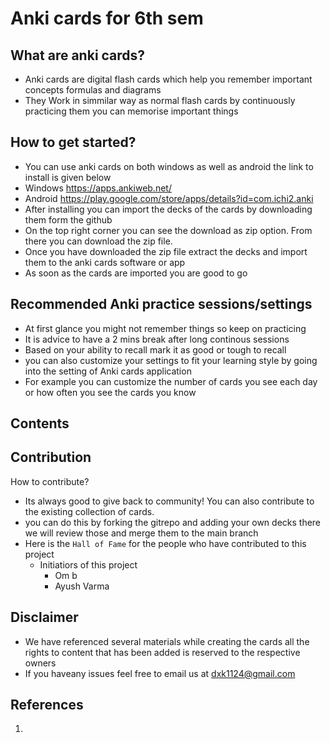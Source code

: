 # Anki cards for 6th sem

## What are anki cards?

- Anki cards are digital flash cards which help you remember important concepts formulas and diagrams
- They Work in simmilar way as normal flash cards by continuously practicing them you can memorise important things

## How to get started?

- You can use anki cards on both windows as well as android the link to install is given below
- Windows https://apps.ankiweb.net/
- Android https://play.google.com/store/apps/details?id=com.ichi2.anki
- After installing you can import the decks of the cards by downloading them form the github
- On the top right corner you can see the download as zip option. From there you can download the zip file.
- Once you have downloaded the zip file extract the decks and import them to the anki cards software or app
- As soon as the cards are imported you are good to go

## Recommended Anki practice sessions/settings

- At first glance you might not remember things so keep on practicing
- It is advice to have a 2 mins break after long continous sessions
- Based on your ability to recall mark it as good or tough to recall
- you can also customize your settings to fit your learning style by going into the setting of Anki cards application
- For example you can customize the number of cards you see each day or how often you see the cards you know
## Contents
## Contribution 
How to contribute?
- Its always good to give back to community! You can also contribute to the existing collection of cards.
- you can do this by forking the gitrepo and adding your own decks there we will review those and merge them to the main branch
- Here is the `Hall of Fame` for the people who have contributed to this project
    - Initiatiors of this project
        - Om b
        - Ayush Varma

## Disclaimer
- We have referenced several materials while creating the cards all the rights to content that has been added is reserved to the respective owners
- If you haveany issues feel free to email us at dxk1124@gmail.com
## References
1. 




